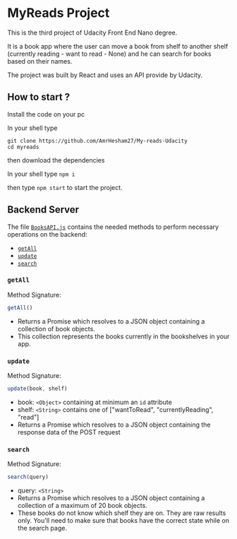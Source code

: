 # MyReads Project

This is the third project of Udacity Front End Nano degree.

It is a book app where the user can move a book from shelf to another shelf (currently reading - want to read - None) and he can search for books based on their names.

The project was built by React and uses an API provide by Udacity.

## How to start ?
Install the code on your pc

In your shell type
```
git clone https://github.com/AmrHesham27/My-reads-Udacity
cd myreads
```

then download the dependencies 

In your shell type `npm i`

then type `npm start` to start the project.


## Backend Server

The file [`BooksAPI.js`](src/BooksAPI.js) contains the needed methods to perform necessary operations on the backend:

* [`getAll`](#getall)
* [`update`](#update)
* [`search`](#search)

### `getAll`

Method Signature:

```js
getAll()
```

* Returns a Promise which resolves to a JSON object containing a collection of book objects.
* This collection represents the books currently in the bookshelves in your app.

### `update`

Method Signature:

```js
update(book, shelf)
```

* book: `<Object>` containing at minimum an `id` attribute
* shelf: `<String>` contains one of ["wantToRead", "currentlyReading", "read"]  
* Returns a Promise which resolves to a JSON object containing the response data of the POST request

### `search`

Method Signature:

```js
search(query)
```

* query: `<String>`
* Returns a Promise which resolves to a JSON object containing a collection of a maximum of 20 book objects.
* These books do not know which shelf they are on. They are raw results only. You'll need to make sure that books have the correct state while on the search page.
